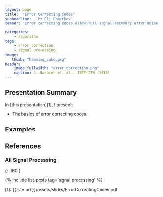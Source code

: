 ```yaml
---
layout: page
title:  "Error Correcting Codes"
subheadline:  'by Eli Chertkov'
teaser: "Error correcting codes allow full signal recovery after noise contamination."

categories:
    - algorithm
tags:
    - error correction
    - signal processing
image:
   thumb: "hamming_cube.png"
header:
    image_fullwidth: "error_correction.png"
    caption: J. Barbier et. al., IEEE ITW (2013)
---
```

<!-- Page Content Starts Here -->

## Presentation Summary
In [this presentation][1], I present:

  * The basics of error correcting codes.

## Examples

## References

### All Signal Processing
{: .t60 }

{% include list-posts tag='signal processing' %}

[1]: {{ site.url }}/assets/slides/ErrorCorrectingCodes.pdf
